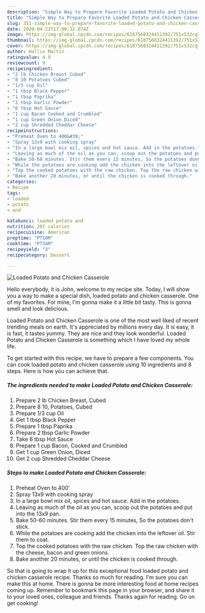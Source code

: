 ```yaml
---
description: "Simple Way to Prepare Favorite Loaded Potato and Chicken Casserole"
title: "Simple Way to Prepare Favorite Loaded Potato and Chicken Casserole"
slug: 351-simple-way-to-prepare-favorite-loaded-potato-and-chicken-casserole
date: 2020-04-22T17:00:32.074Z
image: https://img-global.cpcdn.com/recipes/6187568324411392/751x532cq70/loaded-potato-and-chicken-casserole-recipe-main-photo.jpg
thumbnail: https://img-global.cpcdn.com/recipes/6187568324411392/751x532cq70/loaded-potato-and-chicken-casserole-recipe-main-photo.jpg
cover: https://img-global.cpcdn.com/recipes/6187568324411392/751x532cq70/loaded-potato-and-chicken-casserole-recipe-main-photo.jpg
author: Hallie Martin
ratingvalue: 4.9
reviewcount: 9
recipeingredient:
- "2 lb Chicken Breast Cubed"
- "8 10 Potatoes Cubed"
- "1/3 cup Oil"
- "1 tbsp Black Pepper"
- "1 tbsp Paprika"
- "2 tbsp Garlic Powder"
- "6 tbsp Hot Sauce"
- "1 cup Bacon Cooked and Crumbled"
- "1 cup Green Onion Diced"
- "2 cup Shredded Cheddar Cheese"
recipeinstructions:
- "Preheat Oven to 400&#39;"
- "Spray 13x9 with cooking spray"
- "In a large bowl mix oil, spices and hot sauce. Add in the potatoes."
- "Leaving as much of the oil as you can, scoop out the potatoes and put into the 13x9 pan."
- "Bake 50-60 minutes. Stir them every 15 minutes, So the potatoes don&#39;t stick."
- "While the potatoes are cooking add the chicken into the leftover oil. Stir them to coat."
- "Top the cooked potatoes with the raw chicken. Top the raw chicken with the cheese, bacon and green onions."
- "Bake another 20 minutes, or until the chicken is cooked through."
categories:
- Recipe
tags:
- loaded
- potato
- and

katakunci: loaded potato and 
nutrition: 207 calories
recipecuisine: American
preptime: "PT10M"
cooktime: "PT34M"
recipeyield: "3"
recipecategory: Dessert

---
```



![Loaded Potato and Chicken Casserole](https://img-global.cpcdn.com/recipes/6187568324411392/751x532cq70/loaded-potato-and-chicken-casserole-recipe-main-photo.jpg)

Hello everybody, it is John, welcome to my recipe site. Today, I will show you a way to make a special dish, loaded potato and chicken casserole. One of my favorites. For mine, I'm gonna make it a little bit tasty. This is gonna smell and look delicious.



Loaded Potato and Chicken Casserole is one of the most well liked of recent trending meals on earth. It's appreciated by millions every day. It is easy, it is fast, it tastes yummy. They are nice and they look wonderful. Loaded Potato and Chicken Casserole is something which I have loved my whole life.


To get started with this recipe, we have to prepare a few components. You can cook loaded potato and chicken casserole using 10 ingredients and 8 steps. Here is how you can achieve that.

<!--inarticleads1-->

##### The ingredients needed to make Loaded Potato and Chicken Casserole:

1. Prepare 2 lb Chicken Breast, Cubed
1. Prepare 8 10, Potatoes, Cubed
1. Prepare 1/3 cup Oil
1. Get 1 tbsp Black Pepper
1. Prepare 1 tbsp Paprika
1. Prepare 2 tbsp Garlic Powder
1. Take 6 tbsp Hot Sauce
1. Prepare 1 cup Bacon, Cooked and Crumbled
1. Get 1 cup Green Onion, Diced
1. Get 2 cup Shredded Cheddar Cheese




<!--inarticleads2-->

##### Steps to make Loaded Potato and Chicken Casserole:

1. Preheat Oven to 400&#39;
1. Spray 13x9 with cooking spray
1. In a large bowl mix oil, spices and hot sauce. Add in the potatoes.
1. Leaving as much of the oil as you can, scoop out the potatoes and put into the 13x9 pan.
1. Bake 50-60 minutes. Stir them every 15 minutes, So the potatoes don&#39;t stick.
1. While the potatoes are cooking add the chicken into the leftover oil. Stir them to coat.
1. Top the cooked potatoes with the raw chicken. Top the raw chicken with the cheese, bacon and green onions.
1. Bake another 20 minutes, or until the chicken is cooked through.




So that is going to wrap it up for this exceptional food loaded potato and chicken casserole recipe. Thanks so much for reading. I'm sure you can make this at home. There is gonna be more interesting food at home recipes coming up. Remember to bookmark this page in your browser, and share it to your loved ones, colleague and friends. Thanks again for reading. Go on get cooking!

